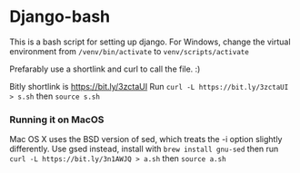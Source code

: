 # Django-bash
This is a bash script for setting up django.
For Windows, change the virtual environment from `/venv/bin/activate` to `venv/scripts/activate`

Prefarably use a shortlink and curl to call the file. :)

Bitly shortlink is https://bit.ly/3zctaUI 
Run `curl -L https://bit.ly/3zctaUI > s.sh` then `source s.sh`

### Running it on MacOS
Mac OS X uses the BSD version of sed, which treats the -i option slightly differently.
Use gsed instead, install with `brew install gnu-sed`
then run `curl -L https://bit.ly/3n1AWJQ > a.sh` then `source a.sh`
